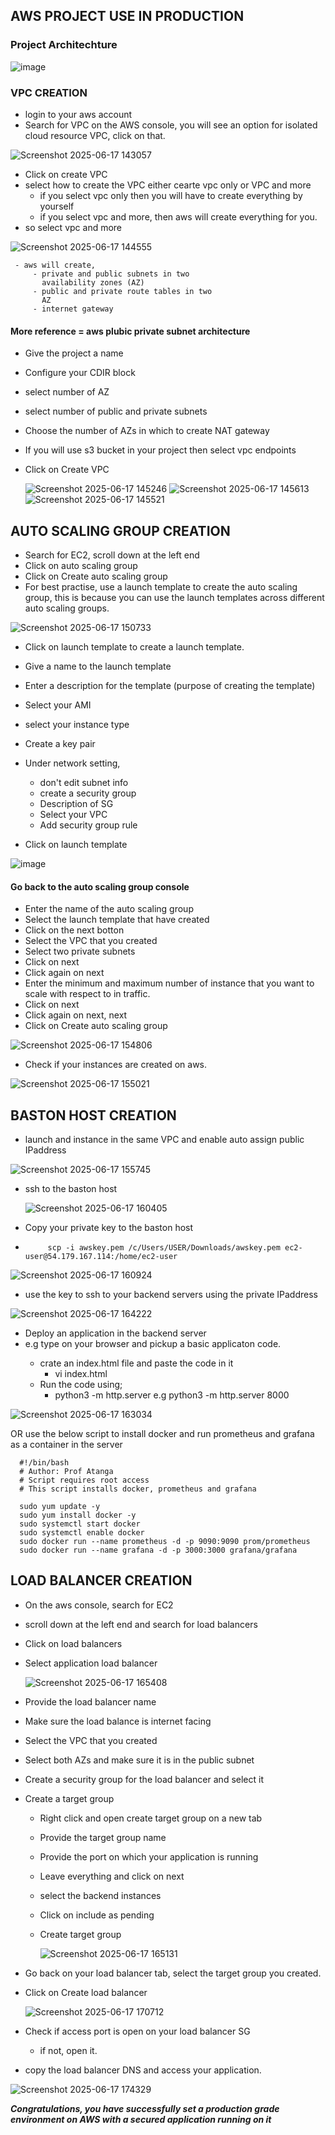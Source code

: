 ## AWS PROJECT USE IN PRODUCTION

### Project Architechture

![image](https://github.com/user-attachments/assets/3baeb7b7-1482-42b0-abc6-3fef100cd0e9)


### VPC CREATION
- login to your aws account
- Search for VPC on the AWS console, you will see an option
  for isolated cloud resource VPC, click on that.

![Screenshot 2025-06-17 143057](https://github.com/user-attachments/assets/09b3b0a0-2602-48a2-b72a-4c927f89b743)

- Click on create VPC
- select how to create the VPC
  either cearte vpc only or VPC and more
    - if you select vpc only then you will have to create
      everything by yourself
    - if you select vpc and more, then aws will create
      everything for you.
- so select vpc and more

![Screenshot 2025-06-17 144555](https://github.com/user-attachments/assets/98a87188-6266-4d36-901e-108c16a8e744)

     - aws will create, 
         - private and public subnets in two 
           availability zones (AZ)
         - public and private route tables in two
           AZ
         - internet gateway  

#### More reference = aws plubic private subnet architecture

- Give the project a name
- Configure your CDIR block
- select number of AZ
- select number of public and private subnets          
- Choose the number of AZs in which to create
  NAT gateway
- If you will use s3 bucket in your project then
  select vpc endpoints

- Click on Create VPC

  ![Screenshot 2025-06-17 145246](https://github.com/user-attachments/assets/b95947b1-8169-427e-9442-505f26ca7c3c)
  ![Screenshot 2025-06-17 145613](https://github.com/user-attachments/assets/850e01f5-29e9-4faa-87c3-cc3c780712af)
  ![Screenshot 2025-06-17 145521](https://github.com/user-attachments/assets/b86109f0-b8f0-4330-8747-58806ef96799)




## AUTO SCALING GROUP CREATION

- Search for EC2, scroll down at the left end
- Click on auto scaling group
- Click on Create auto scaling group
- For best practise, use a launch template to create 
  the auto scaling group, this is because you can use 
  the launch templates across different auto scaling 
  groups.

![Screenshot 2025-06-17 150733](https://github.com/user-attachments/assets/2ab1d918-4643-41d0-abe5-b3dddfdfccfc)

- Click on launch template to create a launch template.
- Give a name to the launch template
- Enter a description for the template
  (purpose of creating the template)
- Select your AMI
- select your instance type
- Create a key pair
- Under network setting, 
   - don't edit subnet info
   - create a security group
   - Description of SG
   - Select your VPC
   - Add security group rule

- Click on launch template

![image](https://github.com/user-attachments/assets/ea3ca540-f20c-4a25-b467-0ce1dd727fea)
  

#### Go back to the auto scaling group console 

- Enter the name of the auto scaling group
- Select the launch template that have created
- Click on the next botton
- Select the VPC that you created
- Select two private subnets
- Click on next
- Click again on next 
- Enter the minimum and maximum number of instance
  that you want to scale with respect to in traffic.
- Click on next
- Click again on next, next
- Click on Create auto scaling group

![Screenshot 2025-06-17 154806](https://github.com/user-attachments/assets/3a3f3186-32c2-4830-b067-f26fc5e4f759)
  
- Check if your instances are created on aws.

 ![Screenshot 2025-06-17 155021](https://github.com/user-attachments/assets/ecef4b9e-993d-4846-baa3-f0b5593aa52e)

## BASTON HOST CREATION

- launch and instance in the same VPC and enable
  auto assign public IPaddress

![Screenshot 2025-06-17 155745](https://github.com/user-attachments/assets/b3c6f088-5753-4c67-9e81-4607a85285a0)

- ssh to the baston host

  ![Screenshot 2025-06-17 160405](https://github.com/user-attachments/assets/fdb2d16a-f7dd-4ea4-b4b6-cdf60d38a084)

- Copy your private key to the baston host
- 
           scp -i awskey.pem /c/Users/USER/Downloads/awskey.pem ec2-user@54.179.167.114:/home/ec2-user

![Screenshot 2025-06-17 160924](https://github.com/user-attachments/assets/d83619fe-62c8-49ef-a3e5-6e98f33a828d)

- use the key to ssh to your backend servers using the private IPaddress

![Screenshot 2025-06-17 164222](https://github.com/user-attachments/assets/3cc386f1-7944-4150-b718-958176706184)


  
- Deploy an application in the backend server
- e.g
   type <w3 schools html basics> on your browser and 
   pickup a basic applicaton code.
   - crate an index.html file and paste the code in it
        - vi index.html
   - Run the code using;
     - python3 -m http.server <port number>
     e.g python3 -m http.server 8000

![Screenshot 2025-06-17 163034](https://github.com/user-attachments/assets/51a05fe4-9504-414f-a8b4-4f7bc0d5b432)

           
OR
   use the below script to install docker and run prometheus and grafana as a container in the server

      #!/bin/bash
      # Author: Prof Atanga
      # Script requires root access 
      # This script installs docker, prometheus and grafana

      sudo yum update -y
      sudo yum install docker -y
      sudo systemctl start docker
      sudo systemctl enable docker
      sudo docker run --name prometheus -d -p 9090:9090 prom/prometheus
      sudo docker run --name grafana -d -p 3000:3000 grafana/grafana   


## LOAD BALANCER CREATION

- On the aws console, search for EC2 
- scroll down at the left end and search for load balancers
- Click on load balancers
- Select application load balancer

  ![Screenshot 2025-06-17 165408](https://github.com/user-attachments/assets/8748bb25-aeb7-4cad-bf5b-a013e9a0241e)

- Provide the load balancer name
- Make sure the load balance is internet facing
- Select the VPC that you created
- Select both AZs and make sure it is in the public subnet
- Create a security group for the load balancer and select it
- Create a target group
   - Right click and open create target group on a new tab
   - Provide the target group name
   - Provide the port on which your application is running
   - Leave everything and click on next
   - select the backend instances
   - Click on include as pending
   - Create target group

     ![Screenshot 2025-06-17 165131](https://github.com/user-attachments/assets/89375cbd-a9d5-40c0-82e9-adb2e27abb72)

- Go back on your load balancer tab, select the target group
  you created.
- Click on Create load balancer

  ![Screenshot 2025-06-17 170712](https://github.com/user-attachments/assets/f8ba9b9c-20e2-47e9-8903-b76b57e51ff8)

 
- Check if access port is open on your load balancer SG
  - if not, open it.

- copy the load balancer DNS and access your application.

![Screenshot 2025-06-17 174329](https://github.com/user-attachments/assets/566faafd-c6a1-45c4-84b7-7f92f4af5fd8)



***Congratulations, you have successfully set a production
grade environment on AWS with a secured application running on
it***    
